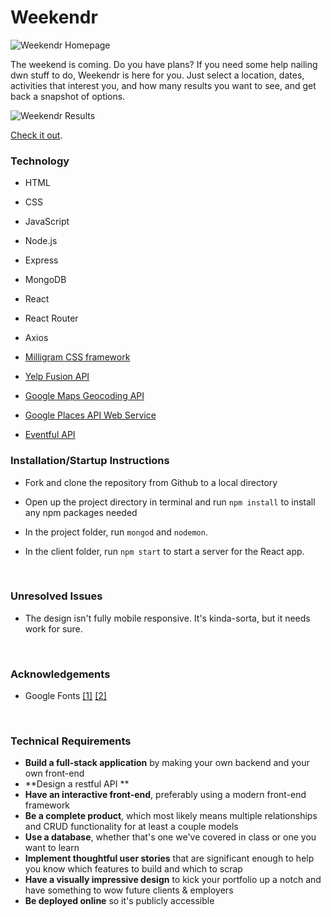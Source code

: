 # Weekendr



![Weekendr Homepage](https://i.imgur.com/Ac4EEL6.png)

The weekend is coming. Do you have plans? If you need some help nailing dwn stuff to do, Weekendr is here for you. Just select a location, dates, activities that interest you, and how many results you want to see, and get back a snapshot of options.



![Weekendr Results](https://i.imgur.com/1CEW0F6.jpg?1)

[Check it out](https://weekendr.herokuapp.com/).

### Technology

- HTML

- CSS

- JavaScript

- Node.js

- Express

- MongoDB

- React

- React Router

- Axios

- [Milligram CSS framework](https://milligram.io/)

- [Yelp Fusion API](https://www.yelp.com/fusion)

- [Google Maps Geocoding API](https://developers.google.com/maps/documentation/geocoding/intro)

- [Google Places API Web Service](https://developers.google.com/places/web-service/intro)

- [Eventful API](http://api.eventful.com/)




### Installation/Startup Instructions

- Fork and clone the repository from Github to a local directory

- Open up the project directory in terminal and run `npm install` to install any npm packages needed

- In the project folder, run `mongod` and `nodemon`.

- In the client folder, run `npm start` to start a server for the React app.

  ​

### Unresolved Issues

- The design isn't fully mobile responsive. It's kinda-sorta, but it needs work for sure.

​

### Acknowledgements

- Google Fonts [[1]](https://fonts.google.com/specimen/Roboto+Slab) [[2]](https://fonts.google.com/specimen/Clicker+Script)

  ​


### Technical Requirements

- **Build a full-stack application** by making your own backend and your own front-end
- **Design a restful API **
- **Have an interactive front-end**, preferably using a modern front-end framework
- **Be a complete product**, which most likely means multiple relationships and CRUD functionality for at least a couple models
- **Use a database**, whether that's one we've covered in class or one you want to learn
- **Implement thoughtful user stories** that are significant enough to help you know which features to build and which to scrap
- **Have a visually impressive design** to kick your portfolio up a notch and have something to wow future clients & employers
- **Be deployed online** so it's publicly accessible